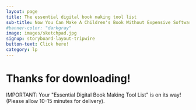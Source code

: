 ```yaml
---
layout: page
title: The essential digital book making tool list
sub-title: Now You Can Make A Children's Book Without Expensive Software!
#banner-color: "darkgray"
image: images/sketchpad.jpg
signup: storyboard-layout-tripwire
button-text: Click here!
category: lp
---
```

Thanks for downloading!
=======================

IMPORTANT: Your "Essential Digital Book Making Tool List" is on its way! (Please allow 10-15 minutes for delivery).
